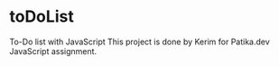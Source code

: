 # toDoList
To-Do list with JavaScript 
This project is done by Kerim for Patika.dev JavaScript assignment.
